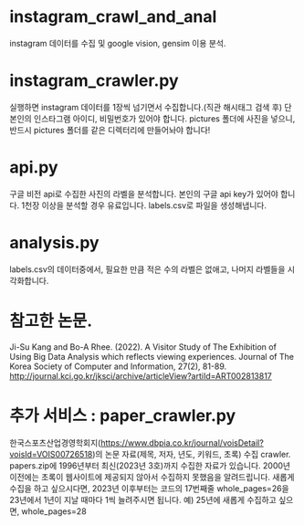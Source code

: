 # instagram_crawl_and_anal
instagram 데이터를 수집 및 google vision, gensim 이용 분석.

# instagram_crawler.py
실행하면 instagram 데이터를 1장씩 넘기면서 수집합니다.(직관 해시태그 검색 후) 
단 본인의 인스타그램 아이디, 비밀번호가 있어야 합니다. 
pictures 폴더에 사진을 넣으니, 반드시 pictures 폴더를 같은 디렉터리에 만들어놔야 합니다!

# api.py
구글 비전 api로 수집한 사진의 라벨을 분석합니다. 
본인의 구글 api key가 있어야 합니다. 
1천장 이상을 분석할 경우 유료입니다. 
labels.csv로 파일을 생성해냅니다. 

# analysis.py
labels.csv의 데이터중에서, 
필요한 만큼 적은 수의 라벨은 없애고, 
나머지 라벨들을 시각화합니다. 

# 참고한 논문.
Ji-Su Kang and Bo-A Rhee. (2022). A Visitor Study of The Exhibition of Using Big Data Analysis which reflects viewing experiences. Journal of The Korea Society of Computer and Information, 27(2), 81-89. 
http://journal.kci.go.kr/jksci/archive/articleView?artiId=ART002813817

# 추가 서비스 : paper_crawler.py
한국스포츠산업경영학회지(https://www.dbpia.co.kr/journal/voisDetail?voisId=VOIS00726518)의 논문 자료(제목, 저자, 년도, 키워드, 초록) 수집 crawler.
papers.zip에 1996년부터 최신(2023년 3호)까지 수집한 자료가 있습니다. 2000년 이전에는 초록이 웹사이트에 제공되지 않아서 수집하지 못했음을 알려드립니다. 
새롭게 수집을 하고 싶으시다면, 2023년 이후부터는 코드의 17번째줄 whole_pages=26을 23년에서 1년이 지날 때마다 1씩 늘려주시면 됩니다.
예) 25년에 새롭게 수집하고 싶으면, whole_pages=28

